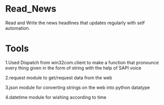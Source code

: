 # Read_News
Read and Write the news headlines that updates regularly with self automation.  
# Tools
1.Used Dispatch from win32com.client to make a function that pronounce every thing given in the form of string with the help of SAPI voice

2.request module to get/request data from the web

3.json module for converting strings on the web into python datatype

4.datetime module for wishing according to time
